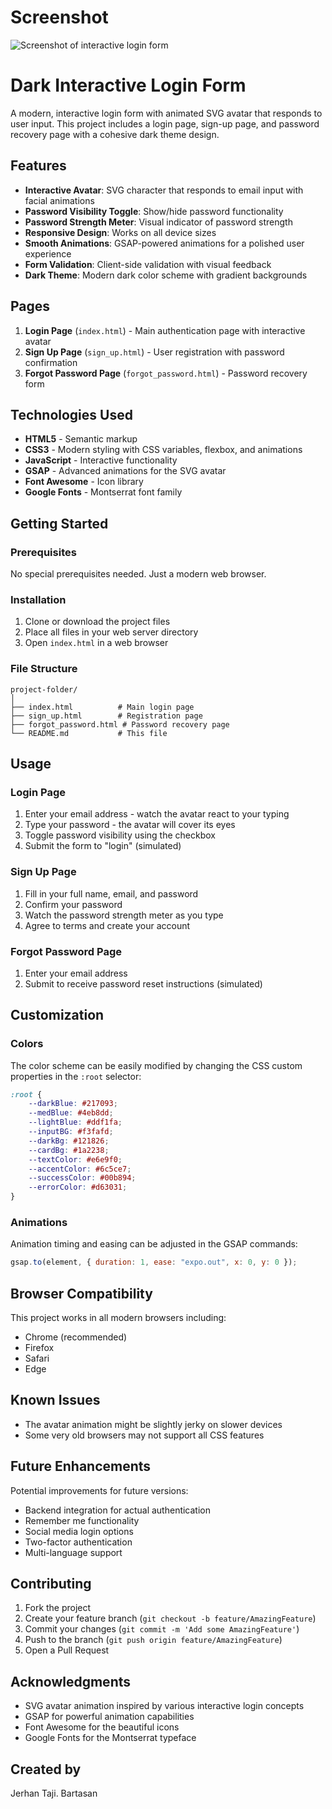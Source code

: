 # Screenshot
![Screenshot of interactive login form](image/screenshot.png)

# Dark Interactive Login Form

A modern, interactive login form with animated SVG avatar that responds to user input. This project includes a login page, sign-up page, and password recovery page with a cohesive dark theme design.

## Features

- **Interactive Avatar**: SVG character that responds to email input with facial animations
- **Password Visibility Toggle**: Show/hide password functionality
- **Password Strength Meter**: Visual indicator of password strength
- **Responsive Design**: Works on all device sizes
- **Smooth Animations**: GSAP-powered animations for a polished user experience
- **Form Validation**: Client-side validation with visual feedback
- **Dark Theme**: Modern dark color scheme with gradient backgrounds

## Pages

1. **Login Page** (`index.html`) - Main authentication page with interactive avatar
2. **Sign Up Page** (`sign_up.html`) - User registration with password confirmation
3. **Forgot Password Page** (`forgot_password.html`) - Password recovery form

## Technologies Used

- **HTML5** - Semantic markup
- **CSS3** - Modern styling with CSS variables, flexbox, and animations
- **JavaScript** - Interactive functionality
- **GSAP** - Advanced animations for the SVG avatar
- **Font Awesome** - Icon library
- **Google Fonts** - Montserrat font family

## Getting Started

### Prerequisites

No special prerequisites needed. Just a modern web browser.

### Installation

1. Clone or download the project files
2. Place all files in your web server directory
3. Open `index.html` in a web browser

### File Structure

```
project-folder/
│
├── index.html          # Main login page
├── sign_up.html        # Registration page
├── forgot_password.html # Password recovery page
└── README.md           # This file
```

## Usage

### Login Page

1. Enter your email address - watch the avatar react to your typing
2. Type your password - the avatar will cover its eyes
3. Toggle password visibility using the checkbox
4. Submit the form to "login" (simulated)

### Sign Up Page

1. Fill in your full name, email, and password
2. Confirm your password
3. Watch the password strength meter as you type
4. Agree to terms and create your account

### Forgot Password Page

1. Enter your email address
2. Submit to receive password reset instructions (simulated)

## Customization

### Colors

The color scheme can be easily modified by changing the CSS custom properties in the `:root` selector:

```css
:root {
    --darkBlue: #217093;
    --medBlue: #4eb8dd;
    --lightBlue: #ddf1fa;
    --inputBG: #f3fafd;
    --darkBg: #121826;
    --cardBg: #1a2238;
    --textColor: #e6e9f0;
    --accentColor: #6c5ce7;
    --successColor: #00b894;
    --errorColor: #d63031;
}
```

### Animations

Animation timing and easing can be adjusted in the GSAP commands:

```javascript
gsap.to(element, { duration: 1, ease: "expo.out", x: 0, y: 0 });
```

## Browser Compatibility

This project works in all modern browsers including:
- Chrome (recommended)
- Firefox
- Safari
- Edge

## Known Issues

- The avatar animation might be slightly jerky on slower devices
- Some very old browsers may not support all CSS features

## Future Enhancements

Potential improvements for future versions:
- Backend integration for actual authentication
- Remember me functionality
- Social media login options
- Two-factor authentication
- Multi-language support

## Contributing

1. Fork the project
2. Create your feature branch (`git checkout -b feature/AmazingFeature`)
3. Commit your changes (`git commit -m 'Add some AmazingFeature'`)
4. Push to the branch (`git push origin feature/AmazingFeature`)
5. Open a Pull Request

## Acknowledgments

- SVG avatar animation inspired by various interactive login concepts
- GSAP for powerful animation capabilities
- Font Awesome for the beautiful icons
- Google Fonts for the Montserrat typeface

## Created by

Jerhan Taji. Bartasan
